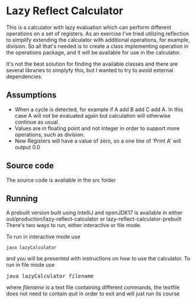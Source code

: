 # Lazy Reflect Calculator

This is a calculator with lazy evaluation which can perform different operations on a set of registers.
As an exercise I've tried utilizing reflection to simplify extending the calculator 
with additional operations, for example, division. So all that's needed is to create a class implementing
operation in the operations package, and it will be available for use in the calculator.

It's not the best solution for finding the available classes and there are several libraries to simplyfy this,
but I wanted to try to avoid external dependencies.

## Assumptions

- When a cycle is detected, for example if A add B add C add A. In this case A will not be evaluated again but 
calculation will otherwise continue as usual.
- Values are in floating point and not integer in order to support more operations, such as division.
- New Registers will have a value of zero, so a one line of 'Print A' will output 0.0

## Source code 

The source code is available in the src folder

## Running

A prebuilt version built using IntelliJ and openJDK17 is available in either out/production/lazy-reflect-calculator or lazy-reflect-calculator-prebuilt
There's two ways to run, either interactive or file mode.

To run in interactive mode use
```
java lazyCalculator
```
and you will be presented with instructions on how to use the calculator.
To run in file mode use
<pre>
java lazyCalculator <i>filename</i>
</pre>
where *filename* is a text file containing different commands, the 
textfile does not need to contain *quit* in order to exit and will just run its course